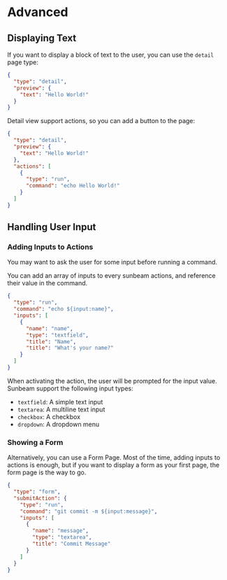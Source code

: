 # Advanced

## Displaying Text

If you want to display a block of text to the user, you can use the `detail` page type:

```json
{
  "type": "detail",
  "preview": {
    "text": "Hello World!"
  }
}
```

Detail view support actions, so you can add a button to the page:

```json
{
  "type": "detail",
  "preview": {
    "text": "Hello World!"
  },
  "actions": [
    {
      "type": "run",
      "command": "echo Hello World!"
    }
  ]
}
```

## Handling User Input

### Adding Inputs to Actions

You may want to ask the user for some input before running a command.

You can add an array of inputs to every sunbeam actions, and reference their value in the command.

```json
{
  "type": "run",
  "command": "echo ${input:name}",
  "inputs": [
    {
      "name": "name",
      "type": "textfield",
      "title": "Name",
      "title": "What's your name?"
    }
  ]
}
```

When activating the action, the user will be prompted for the input value.
Sunbeam support the following input types:

- `textfield`: A simple text input
- `textarea`: A multiline text input
- `checkbox`: A checkbox
- `dropdown`: A dropdown menu

### Showing a Form

Alternatively, you can use a Form Page. Most of the time, adding inputs to actions is enough, but if you want to display a form as your first page, the form page is the way to go.

```json
{
  "type": "form",
  "submitAction": {
    "type": "run",
    "command": "git commit -m ${input:message}",
    "inputs": [
      {
        "name": "message",
        "type": "textarea",
        "title": "Commit Message"
      }
    ]
  }
}
```
